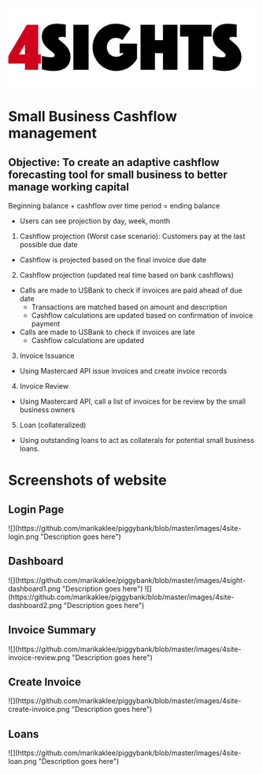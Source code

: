 ![](https://github.com/marikaklee/piggybank/blob/master/images/logo-white.png "Description goes here")


# Small Business Cashflow management

## Objective: To create an adaptive cashflow forecasting tool for small business to better manage working capital

Beginning balance + cashflow over time period = ending balance
  - Users can see projection by day, week, month

1. Cashflow projection (Worst case scenario): Customers pay at the last possible due date
  - Cashflow is projected based on the final invoice due date

2. Cashflow projection (updated real time based on bank cashflows)
  - Calls are made to USBank to check if invoices are paid ahead of due date
      - Transactions are matched based on amount and description 
      - Cashflow calculations are updated based on confirmation of invoice payment
  - Calls are made to USBank to check if invoices are late
      - Cashflow calculations are updated

3. Invoice Issuance
  - Using Mastercard API issue invoices and create invoice records
  
4. Invoice Review
  - Using Mastercard API, call a list of invoices for be review by the small business owners
  
5. Loan (collateralized)
  - Using outstanding loans to act as collaterals for potential small business loans.

<h1>Screenshots of website</h1>
<h2>Login Page</h2>
![](https://github.com/marikaklee/piggybank/blob/master/images/4site-login.png "Description goes here")

<h2>Dashboard</h2>
![](https://github.com/marikaklee/piggybank/blob/master/images/4sight-dashboard1.png "Description goes here")
![](https://github.com/marikaklee/piggybank/blob/master/images/4site-dashboard2.png "Description goes here")

<h2>Invoice Summary</h2>
![](https://github.com/marikaklee/piggybank/blob/master/images/4site-invoice-review.png "Description goes here")

<h2>Create Invoice</h2>
![](https://github.com/marikaklee/piggybank/blob/master/images/4site-create-invoice.png "Description goes here")

<h2>Loans</h2>
![](https://github.com/marikaklee/piggybank/blob/master/images/4site-loan.png "Description goes here")



